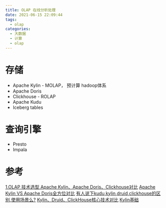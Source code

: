 ```yaml
---
title: OLAP 在线分析处理
date: 2021-06-15 22:09:44
tags:
  - olap
categories: 
  - 大数据 
  - 计算 
  - olap 
---
```


<p></p>
<!-- more -->

# 存储
 + Apache Kylin - MOLAP， 预计算
   hadoop体系
 + Apache Doris 
 + Clickhouse - ROLAP
 + Apache Kudu
 + Iceberg
   tables
   
# 查询引擎
+ Presto
+ Impala

# 参考
[1.OLAP 技术选型 Apache Kylin、Apache Doris、Clickhouse对比](https://blog.csdn.net/qq_39945938/article/details/114013486)
[Apache Kylin VS Apache Doris全方位对比](https://cloud.tencent.com/developer/article/1477234)
[有人说下kudu,kylin,druid,clickhouse的区别,使用场景么?](https://www.zhihu.com/question/303991599/answer/1555185339)
[Kylin、Druid、ClickHouse核心技术对比](https://blog.csdn.net/u013256816/article/details/108271371)
[Kylin基础](https://blog.csdn.net/qq_43376286/article/details/117953122) 

